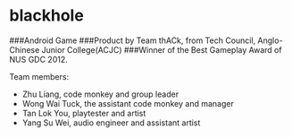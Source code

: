 blackhole
=========

###Android Game
###Product by Team thACk, from Tech Council, Anglo-Chinese Junior College(ACJC)
###Winner of the Best Gameplay Award of NUS GDC 2012.

Team members:
- Zhu Liang, code monkey and group leader
- Wong Wai Tuck, the assistant code monkey and manager
- Tan Lok You, playtester and artist
- Yang Su Wei, audio engineer  and assistant artist
